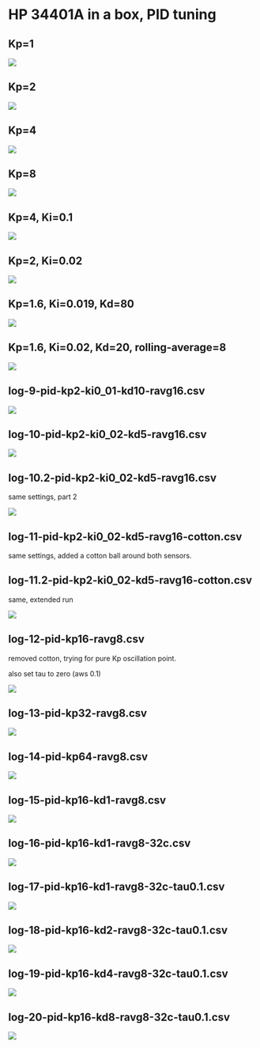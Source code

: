 # HP 34401A in a box, PID tuning

## Kp=1

![](log-1-kp1.png)

## Kp=2

![](log-2-kp2.png)

## Kp=4 

![](log-3-pid-kp4.png)

## Kp=8

![](log-4-pid-kp8.png)

## Kp=4, Ki=0.1

![](log-5-pid-kp4-ki0_1.png)

## Kp=2, Ki=0.02

![](log-6-pid-kp2-ki0_02.png)

## Kp=1.6, Ki=0.019, Kd=80

![](log-7-pid-kp1_6-ki0_019_kd80.png)

## Kp=1.6, Ki=0.02, Kd=20, rolling-average=8

![](log-8-pid-kp1_6-ki0_02-kd20-ravg8.png)

## log-9-pid-kp2-ki0_01-kd10-ravg16.csv

![](log-9-pid-kp2-ki0_01-kd10-ravg16.png)

## log-10-pid-kp2-ki0_02-kd5-ravg16.csv

![](log-10-pid-kp2-ki0_02-kd5-ravg16.png)

## log-10.2-pid-kp2-ki0_02-kd5-ravg16.csv

same settings, part 2

![](log-10.2-pid-kp2-ki0_02-kd5-ravg16.png)

## log-11-pid-kp2-ki0_02-kd5-ravg16-cotton.csv

same settings, added a cotton ball around both sensors.

## log-11.2-pid-kp2-ki0_02-kd5-ravg16-cotton.csv

same, extended run

![](log-11.2-pid-kp2-ki0_02-kd5-ravg16-cotton.png)

## log-12-pid-kp16-ravg8.csv

removed cotton, trying for pure Kp oscillation point.

also set tau to zero (aws 0.1)

![](log-12-pid-kp16-ravg8.png)

## log-13-pid-kp32-ravg8.csv

![](log-13-pid-kp32-ravg8.png)

## log-14-pid-kp64-ravg8.csv

![](log-14-pid-kp64-ravg8.png)

## log-15-pid-kp16-kd1-ravg8.csv

![](log-15-pid-kp16-kd1-ravg8.png)

## log-16-pid-kp16-kd1-ravg8-32c.csv

![](log-16-pid-kp16-kd1-ravg8-32c.png)

## log-17-pid-kp16-kd1-ravg8-32c-tau0.1.csv

![](log-17-pid-kp16-kd1-ravg8-32c-tau0.1.png)

## log-18-pid-kp16-kd2-ravg8-32c-tau0.1.csv

![](log-18-pid-kp16-kd2-ravg8-32c-tau0.1.png)

## log-19-pid-kp16-kd4-ravg8-32c-tau0.1.csv

![](log-19-pid-kp16-kd4-ravg8-32c-tau0.1.png)

## log-20-pid-kp16-kd8-ravg8-32c-tau0.1.csv

![](log-20-pid-kp16-kd8-ravg8-32c-tau0.1.png)
